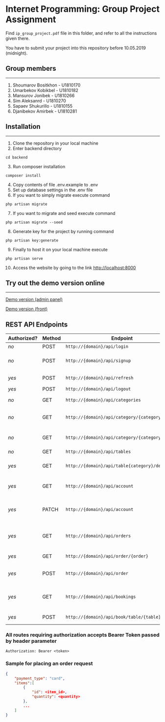 # Internet Programming: Group Project Assignment

Find `ip_group_project.pdf` file in this folder, and refer to all the instructions given there.

You have to submit your project into this repository before 10.05.2019 (midnight).

## Group members

---

1. Shoumarov Bositkhon - U1810170
2. Umarbekov Kobikbel - U1810182
3. Mansurov Jonibek - U1810266
4. Sim Aleksanrd - U1810270
5. Sapaev Shukurillo - U1810155
6. Djanibekov Amirbek - U1810281

## Installation

---

1. Clone the repository in your local machine
2. Enter backend directory

```
cd backend
```

3. Run composer installation

```
composer install
```

4. Copy contents of file .env.example to .env
5. Set up database settings in the .env file
6. If you want to simply migrate execute command

```
php artisan migrate
```

7. If you want to migrate and seed execute command

```
php artisan migrate --seed
```

8. Generate key for the project by running command

```
php artisan key:generate
```

9. Finally to host it on your local machine execute

```
php artisan serve
```

10. Access the website by going to the link <http://localhost:8000>

## Try out the demo version online

---

[Demo version (admin panel)](https://herokuapp.com)

[Demo version (front)](https://herokuapp.com)

## REST API Endpoints

| Authorized? | Method | Endpoint                                        | Arguments                                                                               | Description                             |
| ----------- | ------ | ----------------------------------------------- | --------------------------------------------------------------------------------------- | --------------------------------------- |
| _no_        | POST   | `http://{domain}/api/login`                     | **email, password**                                                                     | Login                                   |
| _no_        | POST   | `http://{domain}/api/signup`                    | **name, email, password, password_confirmation, firstname, lastname**,                  | Signup                                  |
| _yes_       | POST   | `http://{domain}/api/refresh`                   |                                                                                         | Refresh token                           |
| _yes_       | POST   | `http://{domain}/api/logout`                    |                                                                                         | Logout                                  |
| _no_        | GET    | `http://{domain}/api/categories`                |                                                                                         | List all categories                     |
| _no_        | GET    | `http://{domain}/api/category/{category}`       |                                                                                         | Show category by ID                     |
| _no_        | GET    | `http://{domain}/api/category/{category}/items` |                                                                                         | Show items by category ID               |
| _no_        | GET    | `http://{domain}/api/tables`                    |                                                                                         | List all tables                         |
| _yes_       | GET    | `http://{domain}/api/table{category}/details`   |                                                                                         | Show bookings of table by ID            |
| _yes_       | GET    | `http://{domain}/api/account`                   |                                                                                         | Show account details                    |
| _yes_       | PATCH  | `http://{domain}/api/account`                   | **name, email, password, firstname, lastname, phone, country, city, postcode, address** | Update account details                  |
| _yes_       | GET    | `http://{domain}/api/orders`                    |                                                                                         | Show orders of an authenticated user    |
| _yes_       | GET    | `http://{domain}/api/order/{order}`             |                                                                                         | Show order details                      |
| _yes_       | POST   | `http://{domain}/api/order`                     | **payment_type (enum: cash, card), items (array)**                                      | Place an order                          |
| _yes_       | GET    | `http://{domain}/api/bookings`                  |                                                                                         | Lost all bookings by authenticated user |
| _yes_       | POST   | `http://{domain}/api/book/table/{table}`        |                                                                                         | Book a table by ID                      |

### All routes requiring authorization accepts Bearer Token passed by header parameter

```
Authorization: Bearer <token>
```

### Sample for placing an order request

```json
{
    "payment_type": "card",
    "items":[
        {
            "id": <item_id>,
            "quantity": <quantity>
        },
        ...
    ]
}
```
